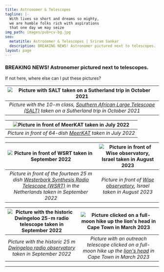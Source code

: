 ```yaml
---
title: Astronomer & Telescopes
tagline: |-
  With lives so short and dreams so mighty,
  we are humble folks rich with aspirations
  that one day we may seize
img_path: images/pub+cv-bg.jpg
seo:
  metatitle: Astronomer & Telescopes | Sriram Sankar
  description: BREAKING NEWS! Astronomer pictured next to telescopes.
layout: page
---
```


### BREAKING NEWS! Astronomer pictured next to telescopes.

If not here, where else can I put these pictures?

|![Picture with SALT taken on a Sutherland trip in October 2021](/images/telescopes/sriram_salt.jpg)|
|:--:|
|*Picture with the 10-m class, [Southern African Large Telescope (SALT)](https://en.wikipedia.org/wiki/Southern_African_Large_Telescope) taken on a Sutherland trip in October 2021*|

|![Picture in front of MeerKAT taken in July 2022](/images/telescopes/sriram_mkt_2022.jpg)|
|:--:|
|*Picture in front of 64-dish [MeerKAT](https://en.wikipedia.org/wiki/MeerKAT) taken in July 2022*|

|![Picture in front of WSRT taken in September 2022](/images/telescopes/sriram_wsrt.jpg)|![Picture in front of Wise observatory, Israel taken in August 2023](/images/telescopes/sriram_wise.jpg)|
|:--:|:--:|
|*Picture in front of the fourteen 25 m dish [Westerbork Synthesis Radio Telescope (WSRT)](https://en.wikipedia.org/wiki/Westerbork_Synthesis_Radio_Telescope) in the Netherlands taken in September 2022*|*Picture in front of [Wise observatory](https://en.wikipedia.org/wiki/Wise_Observatory), Israel taken in August 2023*|

|![Picture with the historic Dwingeloo 25-m radio telescope taken in September 2022](/images/telescopes/sriram_dwingeloo.jpg)|![Picture clicked on a full-moon hike up the lion's head in Cape Town in March 2023](/images/telescopes/sriram_lionshead.jpg)|
|:--:|:--:|
|*Picture with the historic 25 m [Dwingeloo radio observatory](https://en.wikipedia.org/wiki/Dwingeloo_Radio_Observatory) taken in September 2022*|*Picture with an outreach telescope clicked on a full-moon hike up the [lion's head](https://en.wikipedia.org/wiki/Lion%27s_Head_(Cape_Town)) in Cape Town in March 2023*|

---

